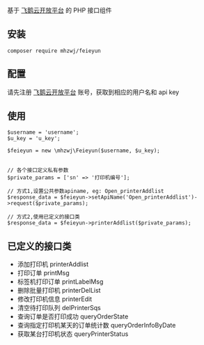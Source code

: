 基于 [飞鹅云开放平台](http://help.feieyun.com/document.php) 的 PHP 接口组件

## 安装

~~~~
composer require mhzwj/feieyun 
~~~~

## 配置

请先注册 [飞鹅云开放平台](http://help.feieyun.com/document.php) 账号，获取到相应的用户名和 api key

## 使用

~~~
$username = 'username';
$u_key = 'u_key';

$feieyun = new \mhzwj\Feieyun($username, $u_key);


// 各个接口定义私有参数
$private_params = ['sn' => '打印机编号'];

// 方式1,设置公共参数apiname, eg: Open_printerAddlist
$response_data = $feieyun->setApiName('Open_printerAddlist')->request($private_params);

// 方式2,使用已定义的接口类
$response_data = $feieyun->printerAddlist($private_params);
~~~

## 已定义的接口类

- 添加打印机 printerAddlist
- 打印订单  printMsg
- 标签机打印订单 printLabelMsg
- 删除批量打印机 printerDelList
- 修改打印机信息 printerEdit
- 清空待打印队列 delPrinterSqs
- 查询订单是否打印成功 queryOrderState
- 查询指定打印机某天的订单统计数 queryOrderInfoByDate
- 获取某台打印机状态 queryPrinterStatus

